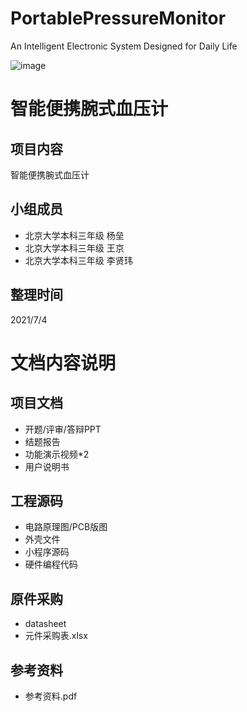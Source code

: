 # PortablePressureMonitor

An Intelligent Electronic System Designed for Daily Life 

![image](https://github.com/WJsebastian/PortablePresssureMoniter/blob/main/%E5%8A%9F%E8%83%BD%E6%A1%86%E5%9B%BE.png)

# 智能便携腕式血压计

## 项目内容

智能便携腕式血压计

## 小组成员

- 北京大学本科三年级 杨垒
- 北京大学本科三年级 王京
- 北京大学本科三年级 李贤玮

## 整理时间

2021/7/4

# 文档内容说明

## 项目文档

- 开题/评审/答辩PPT
- 结题报告
- 功能演示视频*2
- 用户说明书

## 工程源码

- 电路原理图/PCB版图
- 外壳文件
- 小程序源码
- 硬件编程代码

## 原件采购

- datasheet
- 元件采购表.xlsx

## 参考资料

- 参考资料.pdf
